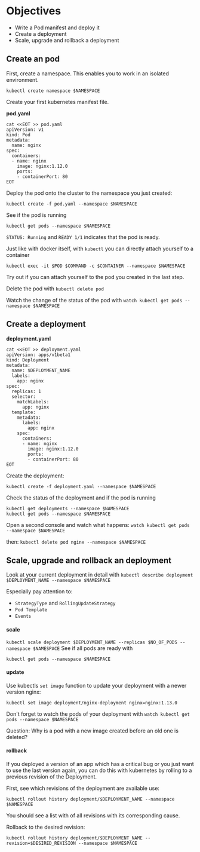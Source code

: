 # Objectives

- Write a Pod manifest and deploy it
- Create a deployment 
- Scale, upgrade and rollback a deployment

## Create an pod

First, create a namespace. This enables you to work in an isolated environment.

`kubectl create namespace $NAMESPACE`

Create your first kubernetes manifest file.


**pod.yaml**
```
cat <<EOT >> pod.yaml
apiVersion: v1
kind: Pod
metadata:
  name: nginx
spec:
  containers:
  - name: nginx
    image: nginx:1.12.0
    ports:
    - containerPort: 80
EOT
```

Deploy the pod onto the cluster to the namespace you just created:

`kubectl create -f pod.yaml --namespace $NAMESPACE`


See if the pod is running

`kubectl get pods --namespace $NAMESPACE`

`STATUS: Running` and `READY 1/1` indicates that the pod is ready.


Just like with docker itself, with `kubectl` you can directly attach yourself to a container

`kubectl exec -it $POD $COMMAND -c $CONTAINER --namespace $NAMESPACE`

Try out if you can attach yourself to the pod you created in the last step.

Delete the pod with `kubectl delete pod`

Watch the change of the status of the pod with `watch kubectl get pods --namespace $NAMESPACE`

## Create a deployment 

**deployment.yaml**
```
cat <<EOT >> deployment.yaml
apiVersion: apps/v1beta1
kind: Deployment
metadata:
  name: $DEPLOYMENT_NAME
  labels:
    app: nginx
spec:
  replicas: 1
  selector:
    matchLabels:
      app: nginx
  template:
    metadata:
      labels:
        app: nginx
    spec:
      containers:
      - name: nginx
        image: nginx:1.12.0
        ports:
        - containerPort: 80
EOT
```

Create the deployment:

`kubectl create -f deployment.yaml --namespace $NAMESPACE` 

Check the status of the deployment and if the pod is running

```
kubectl get deployments --namespace $NAMESPACE
kubectl get pods --namespace $NAMESPACE
```
Open a second console and watch what happens:
`watch kubectl get pods --namespace $NAMESPACE`

then:
 `kubectl delete pod nginx --namespace $NAMESPACE`


## Scale, upgrade and rollback an deployment
Look at your current deployment in detail with 
`kubectl describe deployment $DEPLOYMENT_NAME --namespace $NAMESPACE`

Especially pay attention to:
- `StrategyType` and `RollingUpdateStrategy`
- `Pod Template`
- `Events`

#### scale
`kubectl scale deployment $DEPLOYMENT_NAME --replicas $NO_OF_PODS --namespace $NAMESPACE`
See if all pods are ready with 

`kubectl get pods --namespace $NAMESPACE`

#### update
Use kubectls `set image` function to update your deployment with a newer version nginx:

`kubectl set image deployment/nginx-deployment nginx=nginx:1.13.0`

Don't forget to watch the pods of your deployment with `watch kubectl get pods --namespace $NAMESPACE`

Question: Why is a pod with a new image created before an old one is deleted?

#### rollback
If you deployed a version of an app which has a critical bug or you just want to use the last version again, you can do this with kubernetes by rolling to a previous revision of the Deployment.

First, see which revisions of the deployment are available use:

`kubectl rollout history deployment/$DEPLOYMENT_NAME --namespace $NAMESPACE`

You should see a list with of all revisions with its corresponding cause.

Rollback to the desired revision:

`kubectl rollout history deployment/$DEPLOYMENT_NAME --revision=$DESIRED_REVISION --namespace $NAMESPACE`


